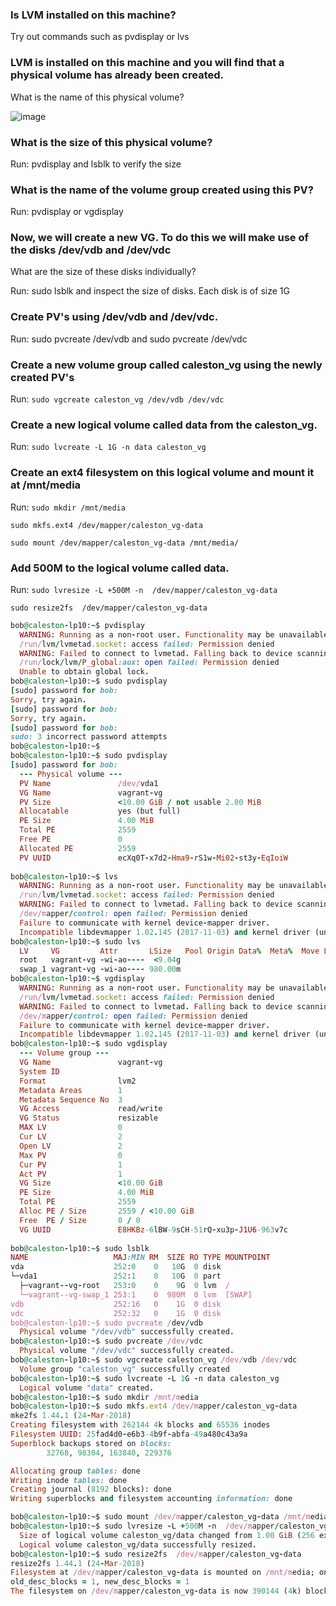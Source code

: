 ### Is LVM installed on this machine?


Try out commands such as pvdisplay or lvs


### LVM is installed on this machine and you will find that a physical volume has already been created.


What is the name of this physical volume?


![image](https://github.com/Althaf-official/Linux_Basics/assets/105126131/e2cf2642-2b8a-4f80-9bec-4e8903dca1e9)


### What is the size of this physical volume?

Run: pvdisplay and lsblk to verify the size

### What is the name of the volume group created using this PV?

Run: pvdisplay or vgdisplay

### Now, we will create a new VG. To do this we will make use of the disks /dev/vdb and /dev/vdc


What are the size of these disks individually?

Run: sudo lsblk and inspect the size of disks. Each disk is of size 1G



### Create PV's using /dev/vdb and /dev/vdc.


Run: sudo pvcreate /dev/vdb and sudo pvcreate /dev/vdc

### Create a new volume group called caleston_vg using the newly created PV's


Run: `sudo vgcreate caleston_vg /dev/vdb /dev/vdc`

### Create a new logical volume called data from the caleston_vg.

Run: `sudo lvcreate -L 1G -n data caleston_vg`

### Create an ext4 filesystem on this logical volume and mount it at /mnt/media

Run: `sudo mkdir /mnt/media`

`sudo mkfs.ext4 /dev/mapper/caleston_vg-data`

`sudo mount /dev/mapper/caleston_vg-data /mnt/media/`

### Add 500M to the logical volume called data.

Run: `sudo lvresize -L +500M -n  /dev/mapper/caleston_vg-data`

`sudo resize2fs  /dev/mapper/caleston_vg-data`



```ruby
bob@caleston-lp10:~$ pvdisplay
  WARNING: Running as a non-root user. Functionality may be unavailable.
  /run/lvm/lvmetad.socket: access failed: Permission denied
  WARNING: Failed to connect to lvmetad. Falling back to device scanning.
  /run/lock/lvm/P_global:aux: open failed: Permission denied
  Unable to obtain global lock.
bob@caleston-lp10:~$ sudo pvdisplay
[sudo] password for bob: 
Sorry, try again.
[sudo] password for bob: 
Sorry, try again.
[sudo] password for bob: 
sudo: 3 incorrect password attempts
bob@caleston-lp10:~$ 
bob@caleston-lp10:~$ sudo pvdisplay
[sudo] password for bob: 
  --- Physical volume ---
  PV Name               /dev/vda1
  VG Name               vagrant-vg
  PV Size               <10.00 GiB / not usable 2.00 MiB
  Allocatable           yes (but full)
  PE Size               4.00 MiB
  Total PE              2559
  Free PE               0
  Allocated PE          2559
  PV UUID               ecXq0T-x7d2-Hma9-rS1w-Mi02-st3y-EqIoiW
   
bob@caleston-lp10:~$ lvs
  WARNING: Running as a non-root user. Functionality may be unavailable.
  /run/lvm/lvmetad.socket: access failed: Permission denied
  WARNING: Failed to connect to lvmetad. Falling back to device scanning.
  /dev/mapper/control: open failed: Permission denied
  Failure to communicate with kernel device-mapper driver.
  Incompatible libdevmapper 1.02.145 (2017-11-03) and kernel driver (unknown version).
bob@caleston-lp10:~$ sudo lvs
  LV     VG         Attr       LSize   Pool Origin Data%  Meta%  Move Log Cpy%Sync Convert
  root   vagrant-vg -wi-ao----  <9.04g                                                    
  swap_1 vagrant-vg -wi-ao---- 980.00m                                                    
bob@caleston-lp10:~$ vgdisplay
  WARNING: Running as a non-root user. Functionality may be unavailable.
  /run/lvm/lvmetad.socket: access failed: Permission denied
  WARNING: Failed to connect to lvmetad. Falling back to device scanning.
  /dev/mapper/control: open failed: Permission denied
  Failure to communicate with kernel device-mapper driver.
  Incompatible libdevmapper 1.02.145 (2017-11-03) and kernel driver (unknown version).
bob@caleston-lp10:~$ sudo vgdisplay
  --- Volume group ---
  VG Name               vagrant-vg
  System ID             
  Format                lvm2
  Metadata Areas        1
  Metadata Sequence No  3
  VG Access             read/write
  VG Status             resizable
  MAX LV                0
  Cur LV                2
  Open LV               2
  Max PV                0
  Cur PV                1
  Act PV                1
  VG Size               <10.00 GiB
  PE Size               4.00 MiB
  Total PE              2559
  Alloc PE / Size       2559 / <10.00 GiB
  Free  PE / Size       0 / 0   
  VG UUID               E8HKBz-6lBW-9sCH-51rQ-xu3p-J1U6-963v7c
   
bob@caleston-lp10:~$ sudo lsblk
NAME                   MAJ:MIN RM  SIZE RO TYPE MOUNTPOINT
vda                    252:0    0   10G  0 disk 
└─vda1                 252:1    0   10G  0 part 
  ├─vagrant--vg-root   253:0    0    9G  0 lvm  /
  └─vagrant--vg-swap_1 253:1    0  980M  0 lvm  [SWAP]
vdb                    252:16   0    1G  0 disk 
vdc                    252:32   0    1G  0 disk 
bob@caleston-lp10:~$ sudo pvcreate /dev/vdb
  Physical volume "/dev/vdb" successfully created.
bob@caleston-lp10:~$ sudo pvcreate /dev/vdc
  Physical volume "/dev/vdc" successfully created.
bob@caleston-lp10:~$ sudo vgcreate caleston_vg /dev/vdb /dev/vdc
  Volume group "caleston_vg" successfully created
bob@caleston-lp10:~$ sudo lvcreate -L 1G -n data caleston_vg
  Logical volume "data" created.
bob@caleston-lp10:~$ sudo mkdir /mnt/media
bob@caleston-lp10:~$ sudo mkfs.ext4 /dev/mapper/caleston_vg-data
mke2fs 1.44.1 (24-Mar-2018)
Creating filesystem with 262144 4k blocks and 65536 inodes
Filesystem UUID: 25fad4d0-e6b3-4b9f-abfa-49a480c43a9a
Superblock backups stored on blocks: 
        32768, 98304, 163840, 229376

Allocating group tables: done                            
Writing inode tables: done                            
Creating journal (8192 blocks): done
Writing superblocks and filesystem accounting information: done

bob@caleston-lp10:~$ sudo mount /dev/mapper/caleston_vg-data /mnt/media/
bob@caleston-lp10:~$ sudo lvresize -L +500M -n  /dev/mapper/caleston_vg-data
  Size of logical volume caleston_vg/data changed from 1.00 GiB (256 extents) to <1.49 GiB (381 extents).
  Logical volume caleston_vg/data successfully resized.
bob@caleston-lp10:~$ sudo resize2fs  /dev/mapper/caleston_vg-data
resize2fs 1.44.1 (24-Mar-2018)
Filesystem at /dev/mapper/caleston_vg-data is mounted on /mnt/media; on-line resizing required
old_desc_blocks = 1, new_desc_blocks = 1
The filesystem on /dev/mapper/caleston_vg-data is now 390144 (4k) blocks long.

```


